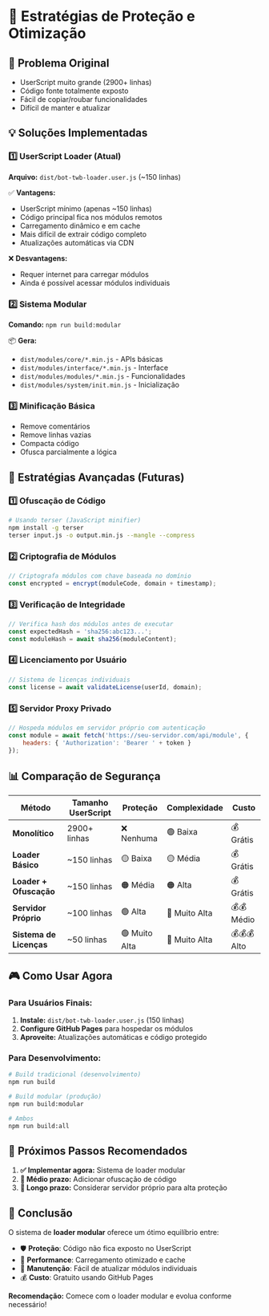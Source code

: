 # 🔐 Estratégias de Proteção e Otimização

## 🎯 **Problema Original**
- UserScript muito grande (2900+ linhas)
- Código fonte totalmente exposto
- Fácil de copiar/roubar funcionalidades
- Difícil de manter e atualizar

## 💡 **Soluções Implementadas**

### 1️⃣ **UserScript Loader (Atual)**
**Arquivo:** `dist/bot-twb-loader.user.js` (~150 linhas)

✅ **Vantagens:**
- UserScript mínimo (apenas ~150 linhas)
- Código principal fica nos módulos remotos
- Carregamento dinâmico e em cache
- Mais difícil de extrair código completo
- Atualizações automáticas via CDN

❌ **Desvantagens:**
- Requer internet para carregar módulos
- Ainda é possível acessar módulos individuais

### 2️⃣ **Sistema Modular**
**Comando:** `npm run build:modular`

📦 **Gera:**
- `dist/modules/core/*.min.js` - APIs básicas
- `dist/modules/interface/*.min.js` - Interface
- `dist/modules/modules/*.min.js` - Funcionalidades
- `dist/modules/system/init.min.js` - Inicialização

### 3️⃣ **Minificação Básica**
- Remove comentários
- Remove linhas vazias
- Compacta código
- Ofusca parcialmente a lógica

## 🚀 **Estratégias Avançadas (Futuras)**

### 1️⃣ **Ofuscação de Código**
```bash
# Usando terser (JavaScript minifier)
npm install -g terser
terser input.js -o output.min.js --mangle --compress
```

### 2️⃣ **Criptografia de Módulos**
```javascript
// Criptografa módulos com chave baseada no domínio
const encrypted = encrypt(moduleCode, domain + timestamp);
```

### 3️⃣ **Verificação de Integridade**
```javascript
// Verifica hash dos módulos antes de executar
const expectedHash = 'sha256:abc123...';
const moduleHash = await sha256(moduleContent);
```

### 4️⃣ **Licenciamento por Usuário**
```javascript
// Sistema de licenças individuais
const license = await validateLicense(userId, domain);
```

### 5️⃣ **Servidor Proxy Privado**
```javascript
// Hospeda módulos em servidor próprio com autenticação
const module = await fetch('https://seu-servidor.com/api/module', {
    headers: { 'Authorization': 'Bearer ' + token }
});
```

## 📊 **Comparação de Segurança**

| Método | Tamanho UserScript | Proteção | Complexidade | Custo |
|--------|-------------------|----------|-------------|-------|
| **Monolítico** | 2900+ linhas | ❌ Nenhuma | 🟢 Baixa | 💰 Grátis |
| **Loader Básico** | ~150 linhas | 🟡 Baixa | 🟡 Média | 💰 Grátis |
| **Loader + Ofuscação** | ~150 linhas | 🟠 Média | 🟠 Alta | 💰 Grátis |
| **Servidor Próprio** | ~100 linhas | 🟢 Alta | 🔴 Muito Alta | 💰💰 Médio |
| **Sistema de Licenças** | ~50 linhas | 🟢 Muito Alta | 🔴 Muito Alta | 💰💰💰 Alto |

## 🎮 **Como Usar Agora**

### Para Usuários Finais:
1. **Instale:** `dist/bot-twb-loader.user.js` (150 linhas)
2. **Configure GitHub Pages** para hospedar os módulos
3. **Aproveite:** Atualizações automáticas e código protegido

### Para Desenvolvimento:
```bash
# Build tradicional (desenvolvimento)
npm run build

# Build modular (produção)
npm run build:modular

# Ambos
npm run build:all
```

## 🔮 **Próximos Passos Recomendados**

1. **✅ Implementar agora:** Sistema de loader modular
2. **🔄 Médio prazo:** Adicionar ofuscação de código
3. **🚀 Longo prazo:** Considerar servidor próprio para alta proteção

## 📝 **Conclusão**

O sistema de **loader modular** oferece um ótimo equilíbrio entre:
- 🛡️ **Proteção**: Código não fica exposto no UserScript
- 🚀 **Performance**: Carregamento otimizado e cache
- 🔧 **Manutenção**: Fácil de atualizar módulos individuais
- 💰 **Custo**: Gratuito usando GitHub Pages

**Recomendação:** Comece com o loader modular e evolua conforme necessário!
